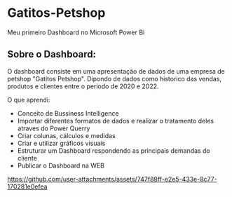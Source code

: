 # Gatitos-Petshop
Meu primeiro Dashboard no Microsoft Power Bi

## Sobre o Dashboard:

O dashboard consiste em uma apresentação de dados de uma empresa de petshop "Gatitos Petshop". Dipondo de dados como historico das vendas, produtos e clientes entre o periodo de 2020 e 2022.


O que aprendi:
* Conceito de Bussiness Intelligence
* Importar diferentes formatos de dados e realizar o tratamento deles atraves do Power Querry
* Criar colunas, cálculos e medidas
* Criar e utilizar gráficos visuais
* Estruturar um Dashboard respondendo as principais demandas do cliente
* Publicar o Dashboard na WEB


https://github.com/user-attachments/assets/747f88ff-e2e5-433e-8c77-170281e0efea

